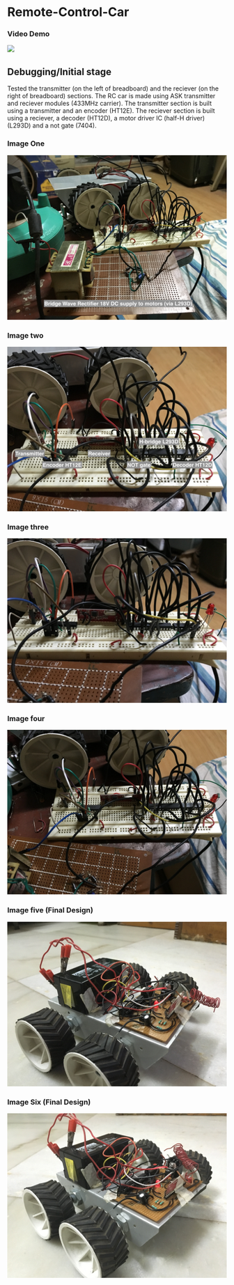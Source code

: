 # Remote-Control-Car

### Video Demo

![](Remote_Control_Car.gif)


## Debugging/Initial stage

Tested the transmitter (on the left of breadboard) and the reciever (on the right of breadboard) sections. The RC car is made using ASK transmitter and reciever modules (433MHz carrier). The transmitter section is built using a transmitter and an encoder (HT12E). The reciever section is built using a reciever, a decoder (HT12D), a motor driver IC (half-H driver) (L293D) and a not gate (7404).

### Image One

![](IMG_0233.jpg)

### Image two

![](IMG_0234.jpg)

### Image three

![](IMG_0235.jpg)

### Image four

![](IMG_0236.jpg)

### Image five (Final Design)

![](IMG_0868.jpg)

### Image Six (Final Design)

![](IMG_0869.jpg)


